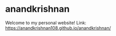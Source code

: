 # anandkrishnan

Welcome to my personal website! Link: https://anandkrishnan108.github.io/anandkrishnan/
